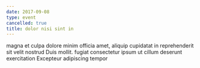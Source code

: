 ```yaml
---
date: 2017-09-08
type: event
cancelled: true
title: dolor nisi sint in
---
```

magna et culpa dolore minim officia amet, aliquip cupidatat in reprehenderit sit velit nostrud Duis mollit. fugiat consectetur ipsum ut cillum deserunt exercitation Excepteur adipiscing tempor